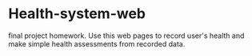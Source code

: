 # Health-system-web
final project homework.
Use this web pages to record user's health and make simple health assessments from recorded data.
